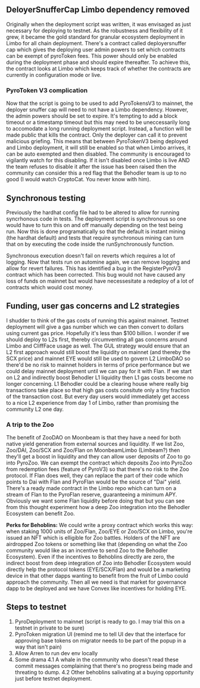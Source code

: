 ## DeloyerSnufferCap Limbo dependency removed

Originally when the deployment script was written, it was envisaged as just necessary for deploying to testnet. As the robustness and flexibility of it grew, it became the gold standard for granular ecosystem deployment in Limbo for all chain deployment. There's a contract called deployersnuffer cap which gives the deploying user admin powers to set which contracts can be exempt of pyroToken fees. This power should only be enabled during the deployment phase and should expire thereafter. To achieve this, the contract looks at Limbo which keeps track of whether the contracts are currently in configuration mode or live.

### PyroToken V3 complication

Now that the script is going to be used to add PyroTokensV3 to mainnet, the deployer snuffer cap will need to not have a Limbo dependency. However, the admin powers should be set to expire. It's tempting to add a block timeout or a timestamp timeout but this may need to be uneccessarily long to accomodate a long running deployment script. Instead, a function will be made public that kills the contract. Only the deployer can call it to prevent malicious griefing. This means that between PyroTokenV3 being deployed and Limbo deployment, it will still be enabled so that when Limbo arrives, it can be auto exempted and then disabled.
The community is encouraged to vigilantly watch for this disabling. If it isn't disabled once Limbo is live AND the team refuses to disable it after the issue has been raised then the community can consider this a red flag that the Behodler team is up to no good (I would watch CryptoCat. You never know with him).

## Synchronous testing
Previously the hardhat config file had to be altered to allow for running syncrhonous code in tests. The deployment script is synchronous so one would have to turn this on and off manually depending on the test being run. Now this is done programatically so that the default is instant mining (the hardhat default) and tests that require synchronous mining can turn that on by executing the code inside the runSynchronously function.

Synchronous execution doesn't fail on reverts which requires a lot of logging. Now that tests run on automine again, we can remove logging and allow for revert failures. This has identified a bug in the RegisterPyroV3 contract which has been corrected. This bug would not have caused any loss of funds on mainnet but would have necessesitate a redeploy of a lot of contracts which would cost money.

## Funding, user gas concerns and L2 strategies

I shudder to think of the gas costs of running this against mainnet. Testnet deployment will give a gas number which we can then convert to dollars using current gas price. Hopefully it's less than $100 billion. I wonder if we should deploy to L2s first, thereby circumventing all gas concerns around Limbo and CliffFace usage as well. The GUL strategy would ensure that an L2 first approach would still boost the liquidity on mainnet (and thereby the SCX price) and mainnet EYE would still be used to govern L2 LimboDAO so there'd be no risk to mainnet holders in terms of price performance but we could delay mainnet deployment until we can pay for it with Flan. If we start on L2 and indirectly boost Behodler L1 liquidity then L1 gas costs become no longer concerning. L1 Behodler could be a clearing house where really big transactions take place so that high gas costs consitute only a tiny fraction of the transaction cost. But every day users would immediately get access to a nice L2 experience from day 1 of Limbo, rather than promising the community L2 one day.

### A trip to the Zoo

The benefit of ZooDAO on Moonbeam is that they have a need for both native yield generation from external sources and liquidity. If we list Zoo, Zoo/DAI, Zoo/SCX and Zoo/Flan on MoonbeamLimbo (Limbeam?) then they'll get a boost in liquidity and they can allow user deposits of Zoo to go into PyroZoo. We can exempt the contract which deposits Zoo into PyroZoo from redemption fees (feature of PyroV3) so that there's no risk to the Zoo protocol. If Flan does well, they can replace the part of their code which points to Dai with Flan and PyroFlan would be the source of "Dai" yield. There's a ready made contract in the Limbo repo which can turn on a stream of Flan to the PyroFlan reserve, guaranteeing a minimum APY. Obviously we want some Flan liquidity before doing that but you can see from this thought experiment how a deep Zoo integration into the Behodler Ecosystem can benefit Zoo.

**Perks for Behoblins:** We could write a proxy contract which works this way:
when staking 1000 units of Zoo/Flan, Zoo/EYE or Zoo/SCX on Limbo, you're issued an NFT which is elligible for Zoo battles. Holders of the NFT are airdropped Zoo tokens or something like that (depending on what the Zoo community would like as an incentive to send Zoo to the Behodler Ecosystem). Even if the incentives to Behoblins directly are zero, the indirect boost from deep integration of Zoo into Behodler Ecosystem would directly help the protocol tokens (EYE/SCX/Flan) and would be a marketing device in that other dapps wanting to benefit from the fruit of Limbo could approach the community.
Then all we need is that market for governance dapp to be deployed and we have Convex like incentives for holding EYE.


## Steps to testnet

1. PyroDeployment to mainnet (script is ready to go. I may trial this on a testnet in private to be sure)
2. PyroToken migration UI (remind me to tell UI dev that the interface for approving base tokens on migrator needs to be part of the popup in a way that isn't pain)
3. Allow Arren to run dev env locally
4. Some drama
4.1 A whale in the community who doesn't read these commit messages complaining that there's no progress being made and threating to dump.
4.2 Other behoblins salivating at a buying opportunity just before testnet deployment.